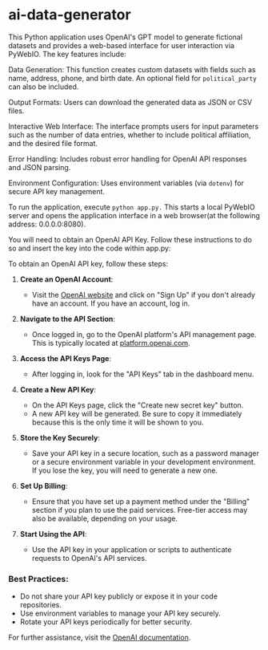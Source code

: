 # ai-data-generator
This Python application uses OpenAI's GPT model to generate fictional datasets and provides a web-based interface for user interaction via PyWebIO. The key features include:

Data Generation: This function creates custom datasets with fields such as name, address, phone, and birth date. An optional field for `political_party` can also be included.

Output Formats: Users can download the generated data as JSON or CSV files.

Interactive Web Interface: The interface prompts users for input parameters such as the number of data entries, whether to include political affiliation, and the desired file format.

Error Handling: Includes robust error handling for OpenAI API responses and JSON parsing.

Environment Configuration: Uses environment variables (via `dotenv`) for secure API key management.

To run the application, execute `python app.py.` This starts a local PyWebIO server and opens the application interface in a web browser(at the following address: 0.0.0.0:8080).

You will need to obtain an OpenAI API Key.  Follow these instructions to do so and insert the key into the code within app.py:

To obtain an OpenAI API key, follow these steps:

1. **Create an OpenAI Account**:
   - Visit the [OpenAI website](https://openai.com/) and click on "Sign Up" if you don't already have an account. If you have an account, log in.

2. **Navigate to the API Section**:
   - Once logged in, go to the OpenAI platform's API management page. This is typically located at [platform.openai.com](https://platform.openai.com/).

3. **Access the API Keys Page**:
   - After logging in, look for the "API Keys" tab in the dashboard menu.

4. **Create a New API Key**:
   - On the API Keys page, click the "Create new secret key" button.
   - A new API key will be generated. Be sure to copy it immediately because this is the only time it will be shown to you.

5. **Store the Key Securely**:
   - Save your API key in a secure location, such as a password manager or a secure environment variable in your development environment. If you lose the key, you will need to generate a new one.

6. **Set Up Billing**:
   - Ensure that you have set up a payment method under the "Billing" section if you plan to use the paid services. Free-tier access may also be available, depending on your usage.

7. **Start Using the API**:
   - Use the API key in your application or scripts to authenticate requests to OpenAI's API services.

### Best Practices:
- Do not share your API key publicly or expose it in your code repositories.
- Use environment variables to manage your API key securely.
- Rotate your API keys periodically for better security.

For further assistance, visit the [OpenAI documentation](https://platform.openai.com/docs/).
